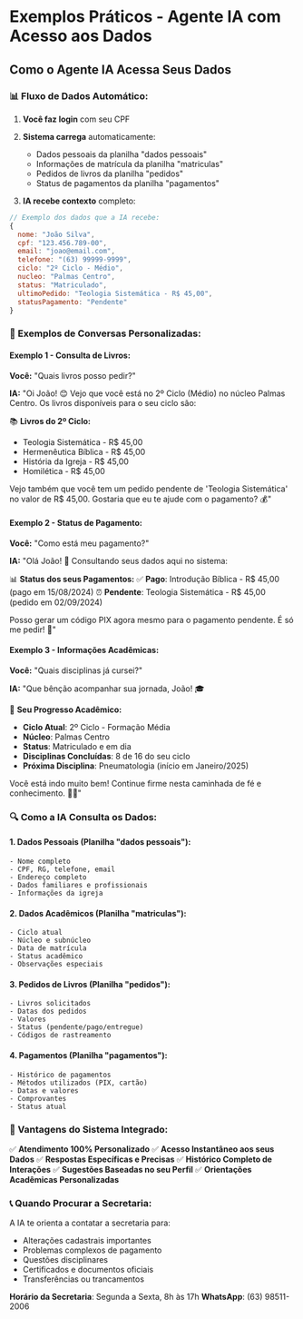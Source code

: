 # Exemplos Práticos - Agente IA com Acesso aos Dados

## Como o Agente IA Acessa Seus Dados

### 📊 Fluxo de Dados Automático:

1. **Você faz login** com seu CPF
2. **Sistema carrega** automaticamente:
   - Dados pessoais da planilha "dados pessoais" 
   - Informações de matrícula da planilha "matriculas"
   - Pedidos de livros da planilha "pedidos"
   - Status de pagamentos da planilha "pagamentos"

3. **IA recebe contexto** completo:
```javascript
// Exemplo dos dados que a IA recebe:
{
  nome: "João Silva",
  cpf: "123.456.789-00", 
  email: "joao@email.com",
  telefone: "(63) 99999-9999",
  ciclo: "2º Ciclo - Médio",
  nucleo: "Palmas Centro",
  status: "Matriculado",
  ultimoPedido: "Teologia Sistemática - R$ 45,00",
  statusPagamento: "Pendente"
}
```

### 💬 Exemplos de Conversas Personalizadas:

#### Exemplo 1 - Consulta de Livros:
**Você:** "Quais livros posso pedir?"

**IA:** "Oi João! 😊 Vejo que você está no 2º Ciclo (Médio) no núcleo Palmas Centro. Os livros disponíveis para o seu ciclo são:

📚 **Livros do 2º Ciclo:**
- Teologia Sistemática - R$ 45,00
- Hermenêutica Bíblica - R$ 45,00  
- História da Igreja - R$ 45,00
- Homilética - R$ 45,00

Vejo também que você tem um pedido pendente de 'Teologia Sistemática' no valor de R$ 45,00. Gostaria que eu te ajude com o pagamento? 💰"

#### Exemplo 2 - Status de Pagamento:
**Você:** "Como está meu pagamento?"

**IA:** "Olá João! 💙 Consultando seus dados aqui no sistema:

📊 **Status dos seus Pagamentos:**
✅ **Pago**: Introdução Bíblica - R$ 45,00 (pago em 15/08/2024)
⏰ **Pendente**: Teologia Sistemática - R$ 45,00 (pedido em 02/09/2024)

Posso gerar um código PIX agora mesmo para o pagamento pendente. É só me pedir! 🙏"

#### Exemplo 3 - Informações Acadêmicas:
**Você:** "Quais disciplinas já cursei?"

**IA:** "Que bênção acompanhar sua jornada, João! 🎓

📖 **Seu Progresso Acadêmico:**
- **Ciclo Atual**: 2º Ciclo - Formação Média
- **Núcleo**: Palmas Centro  
- **Status**: Matriculado e em dia
- **Disciplinas Concluídas**: 8 de 16 do seu ciclo
- **Próxima Disciplina**: Pneumatologia (início em Janeiro/2025)

Você está indo muito bem! Continue firme nesta caminhada de fé e conhecimento. 💪✨"

### 🔍 Como a IA Consulta os Dados:

#### 1. Dados Pessoais (Planilha "dados pessoais"):
```
- Nome completo
- CPF, RG, telefone, email
- Endereço completo
- Dados familiares e profissionais
- Informações da igreja
```

#### 2. Dados Acadêmicos (Planilha "matriculas"):
```
- Ciclo atual
- Núcleo e subnúcleo
- Data de matrícula
- Status acadêmico
- Observações especiais
```

#### 3. Pedidos de Livros (Planilha "pedidos"):
```
- Livros solicitados
- Datas dos pedidos
- Valores
- Status (pendente/pago/entregue)
- Códigos de rastreamento
```

#### 4. Pagamentos (Planilha "pagamentos"):
```
- Histórico de pagamentos
- Métodos utilizados (PIX, cartão)
- Datas e valores
- Comprovantes
- Status atual
```

### 🎯 Vantagens do Sistema Integrado:

✅ **Atendimento 100% Personalizado**
✅ **Acesso Instantâneo aos seus Dados**
✅ **Respostas Específicas e Precisas**
✅ **Histórico Completo de Interações**
✅ **Sugestões Baseadas no seu Perfil**
✅ **Orientações Acadêmicas Personalizadas**

### 📞 Quando Procurar a Secretaria:

A IA te orienta a contatar a secretaria para:
- Alterações cadastrais importantes
- Problemas complexos de pagamento
- Questões disciplinares
- Certificados e documentos oficiais
- Transferências ou trancamentos

**Horário da Secretaria**: Segunda a Sexta, 8h às 17h
**WhatsApp**: (63) 98511-2006